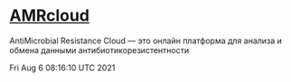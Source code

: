 # [AMRcloud](https://amrcloud.net/)

AntiMicrobial Resistance Cloud — это онлайн платформа для анализа и обмена данными антибиотикорезистентности

Fri Aug  6 08:16:10 UTC 2021
